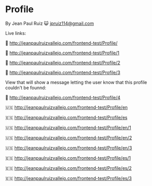 # Profile

By Jean Paul Ruiz :smiley_cat: <jpruiz114@gmail.com>

Live links:

:link: http://jeanpaulruizvallejo.com/frontend-test/Profile/

:link: http://jeanpaulruizvallejo.com/frontend-test/Profile/1

:link: http://jeanpaulruizvallejo.com/frontend-test/Profile/2

:link: http://jeanpaulruizvallejo.com/frontend-test/Profile/3

View that will show a message letting the user know that this profile couldn't be founnd:

:link: http://jeanpaulruizvallejo.com/frontend-test/Profile/4

:us: http://jeanpaulruizvallejo.com/frontend-test/Profile/en

:es: http://jeanpaulruizvallejo.com/frontend-test/Profile/es

:us: http://jeanpaulruizvallejo.com/frontend-test/Profile/en/1

:us: http://jeanpaulruizvallejo.com/frontend-test/Profile/en/2

:us: http://jeanpaulruizvallejo.com/frontend-test/Profile/en/3

:es: http://jeanpaulruizvallejo.com/frontend-test/Profile/es/1

:es: http://jeanpaulruizvallejo.com/frontend-test/Profile/es/2

:es: http://jeanpaulruizvallejo.com/frontend-test/Profile/es/3

